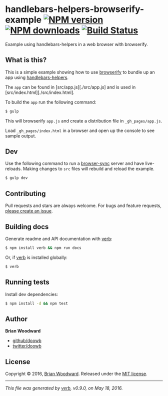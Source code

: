 # handlebars-helpers-browserify-example [![NPM version](https://img.shields.io/npm/v/handlebars-helpers-browserify-example.svg?style=flat)](https://www.npmjs.com/package/handlebars-helpers-browserify-example) [![NPM downloads](https://img.shields.io/npm/dm/handlebars-helpers-browserify-example.svg?style=flat)](https://npmjs.org/package/handlebars-helpers-browserify-example) [![Build Status](https://img.shields.io/travis/doowb/handlebars-helpers-browserify-example.svg?style=flat)](https://travis-ci.org/doowb/handlebars-helpers-browserify-example)

Example using handlebars-helpers in a web browser with browserify.

## What is this?

This is a simple example showing how to use [browserify](https://github.com/substack/node-browserify) to bundle up an app using [handlebars-helpers](https://github.com/assemble/handlebars-helpers).

The `app` can be found in [src/app.js][./src/app.js] and is used in [src/index.html][./src/index.html].

To build the `app` run the following command:

```sh
$ gulp
```

This will browserify `app.js` and create a distribution file in `_gh_pages/app.js`.

Load `_gh_pages/index.html` in a browser and open up the console to see sample output.

## Dev

Use the following command to run a [browser-sync](http://www.browsersync.io/) server and have live-reloads. Making changes to `src` files will rebuild and reload the example.

```sh
$ gulp dev
```

## Contributing

Pull requests and stars are always welcome. For bugs and feature requests, [please create an issue](https://github.com/doowb/handlebars-helpers-browserify-example/issues/new).

## Building docs

Generate readme and API documentation with [verb](https://github.com/verbose/verb):

```sh
$ npm install verb && npm run docs
```

Or, if [verb](https://github.com/verbose/verb) is installed globally:

```sh
$ verb
```

## Running tests

Install dev dependencies:

```sh
$ npm install -d && npm test
```

## Author

**Brian Woodward**

* [github/doowb](https://github.com/doowb)
* [twitter/doowb](http://twitter.com/doowb)

## License

Copyright © 2016, [Brian Woodward](https://github.com/doowb).
Released under the [MIT license](https://github.com/doowb/handlebars-helpers-browserify-example/blob/master/LICENSE).

***

_This file was generated by [verb](https://github.com/verbose/verb), v0.9.0, on May 18, 2016._
